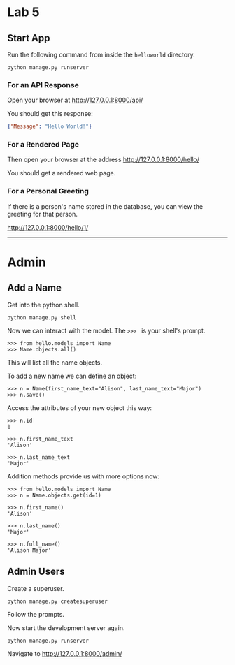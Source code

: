 # Lab 5

## Start App

Run the following command from inside the `helloworld` directory.

```shell
python manage.py runserver
```

### For an API Response

Open your browser at http://127.0.0.1:8000/api/

You should get this response:

```json
{"Message": "Hello World!"}
```

### For a Rendered Page

Then open your browser at the address http://127.0.0.1:8000/hello/

You should get a rendered web page.

### For a Personal Greeting

If there is a person's name stored in the database, you can view the greeting for that person.

http://127.0.0.1:8000/hello/1/

---

# Admin

## Add a Name

Get into the python shell.

```shell
python manage.py shell
```

Now we can interact with the model. The `>>> ` is your shell's prompt.

```shell
>>> from hello.models import Name
>>> Name.objects.all()
```

This will list all the name objects.

To add a new name we can define an object:

```shell
>>> n = Name(first_name_text="Alison", last_name_text="Major")
>>> n.save()
```

Access the attributes of your new object this way:

```shell
>>> n.id
1

>>> n.first_name_text
'Alison'

>>> n.last_name_text
'Major'
```

Addition methods provide us with more options now:

```shell
>>> from hello.models import Name
>>> n = Name.objects.get(id=1)

>>> n.first_name()
'Alison'

>>> n.last_name()
'Major'

>>> n.full_name()
'Alison Major'
```

## Admin Users

Create a superuser.

```shell
python manage.py createsuperuser
```

Follow the prompts.

Now start the development server again.

```shell
python manage.py runserver
```

Navigate to http://127.0.0.1:8000/admin/
